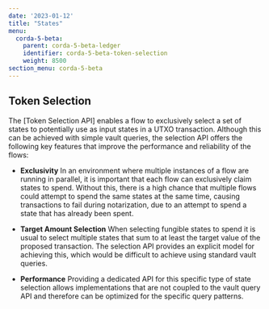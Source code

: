 ```yaml
---
date: '2023-01-12'
title: "States"
menu:
  corda-5-beta:
    parent: corda-5-beta-ledger
    identifier: corda-5-beta-token-selection
    weight: 8500
section_menu: corda-5-beta
---
```


## Token Selection

The [Token Selection API] enables a flow to exclusively select a set of states to potentially use as input states in a UTXO transaction. Although this can be achieved with simple vault queries, the selection API offers the following key features that improve the performance and reliability of the flows:

* **Exclusivity** In an environment where multiple instances of a flow are running in parallel, it is important that each flow can exclusively claim states to spend. Without this, there is a high chance that multiple flows could attempt to spend the same states at the same time, causing transactions to fail during notarization, due to an attempt to spend a state that has already been spent.

* **Target Amount Selection** When selecting fungible states to spend it is usual to select multiple states that sum to at least the target value of the proposed transaction. The selection API provides an explicit model for achieving this, which would be difficult to achieve using standard vault queries.

* **Performance** Providing a dedicated API for this specific type of state selection allows implementations that are not coupled to the vault query API and therefore can be optimized for the specific query patterns.